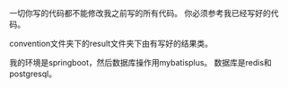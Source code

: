 一切你写的代码都不能修改我之前写的所有代码。
你必须参考我已经写好的代码。

convention文件夹下的result文件夹下由有写好的结果类。


我的环境是springboot，然后数据库操作用mybatisplus。
数据库是redis和postgresql。